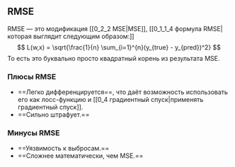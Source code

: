 ## RMSE
RMSE — это модификация [[0_2_2 MSE|MSE]], [[0_1_1_4 формула RMSE|которая выглядит следующим образом:]]
$$
L(w,x) = \sqrt{\frac{1}{n} \sum_{i=1}^{n}(y_{true} - y_{pred})^2}
$$
То есть это буквально просто квадратный корень из результата MSE.

### Плюсы RMSE 
- ==Легко дифференцируется==, что даёт возможность использовать его как лосс-функцию и [[0_4 градиентный спуск|применять градиентный спуск]].  
- ==Сильно штрафует.==  

### Минусы RMSE 
- ==Уязвимость к выбросам.==  
- ==Сложнее математически, чем MSE.==
